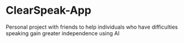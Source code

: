 # ClearSpeak-App
Personal project with friends to help individuals who have difficulties speaking gain greater independence using AI
